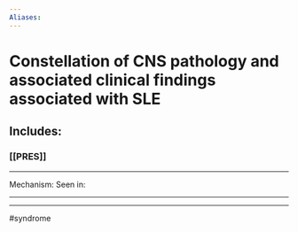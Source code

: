 ```yaml
---
Aliases:
---
```

# Constellation of CNS pathology and associated clinical findings associated with SLE
## Includes:
### [[PRES]]

---
Mechanism:
Seen in: 

---


---
#syndrome 